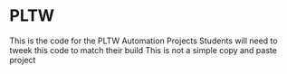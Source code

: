 # PLTW
This is the code for the PLTW Automation Projects
Students will need to tweek this code to match their build
This is not a simple copy and paste project
